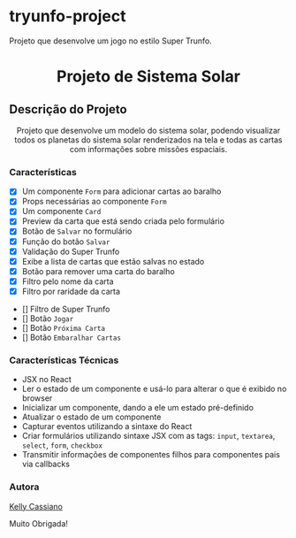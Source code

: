 # tryunfo-project
Projeto que desenvolve um jogo no estilo Super Trunfo.
<h1 align="center">Projeto de Sistema Solar</h1>

## Descrição do Projeto

<p align="center">Projeto que desenvolve um modelo do sistema solar, podendo visualizar todos os planetas do sistema solar renderizados na tela e
todas as cartas com informações sobre missões espaciais.</p>

### Características

- [x] Um componente `Form` para adicionar cartas ao baralho
- [x] Props necessárias ao componente `Form`
- [x] Um componente `Card`
- [x] Preview da carta que está sendo criada pelo formulário
- [x] Botão de `Salvar` no formulário
- [x] Função do botão `Salvar`
- [x] Validação do Super Trunfo
- [x] Exibe a lista de cartas que estão salvas no estado
- [x] Botão para remover uma carta do baralho
- [x] Filtro pelo nome da carta
- [x] Filtro por raridade da carta
- [] Filtro de Super Trunfo
- [] Botão `Jogar`
- [] Botão `Próxima Carta`
- [] Botão `Embaralhar Cartas`

### Características Técnicas
- JSX no React
- Ler o estado de um componente e usá-lo para alterar o que é exibido no browser
- Inicializar um componente, dando a ele um estado pré-definido
- Atualizar o estado de um componente
- Capturar eventos utilizando a sintaxe do React
- Criar formulários utilizando sintaxe JSX com as tags: `input`, `textarea`, `select`, `form`, `checkbox`
- Transmitir informações de componentes filhos para componentes pais via callbacks

### Autora

[Kelly Cassiano](https://github.com/KeuCassie)

Muito Obrigada!
